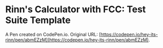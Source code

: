 # Rinn's Calculator with FCC: Test Suite Template

A Pen created on CodePen.io. Original URL: [https://codepen.io/hey-its-rinn/pen/abmEZzM](https://codepen.io/hey-its-rinn/pen/abmEZzM).


